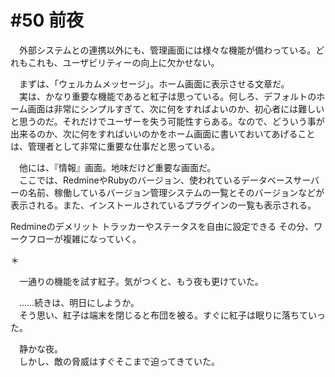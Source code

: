 # #50 前夜
　外部システムとの連携以外にも、管理画面には様々な機能が備わっている。どれもこれも、ユーザビリティーの向上に欠かせない。

　まずは、「ウェルカムメッセージ」。ホーム画面に表示させる文章だ。  
　実は、かなり重要な機能であると紅子は思っている。何しろ、デフォルトのホーム画面は非常にシンプルすぎて、次に何をすればよいのか、初心者には難しいと思うのだ。それだけでユーザーを失う可能性すらある。なので、どういう事が出来るのか、次に何をすればいいのかをホーム画面に書いておいてあげることは、管理者として非常に重要な仕事だと思っている。

　他には、『情報』画面。地味だけど重要な画面だ。  
　ここでは、RedmineやRubyのバージョン、使われているデータベースサーバーの名前、稼働しているバージョン管理システムの一覧とそのバージョンなどが表示される。また、インストールされているプラグインの一覧も表示される。


Redmineのデメリット
トラッカーやステータスを自由に設定できる
その分、ワークフローが複雑になっていく。

＊

　一通りの機能を試す紅子。気がつくと、もう夜も更けていた。

　……続きは、明日にしようか。  
　そう思い、紅子は端末を閉じると布団を被る。すぐに紅子は眠りに落ちていった。

　静かな夜。  
　しかし、敵の脅威はすぐそこまで迫ってきていた。
